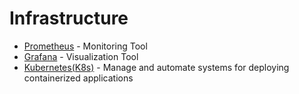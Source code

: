 # Infrastructure

- [Prometheus](https://prometheus.io) - Monitoring Tool
- [Grafana](https://grafana.com) - Visualization Tool
- [Kubernetes(K8s)](https://kubernetes.io) - Manage and automate systems for deploying containerized applications
